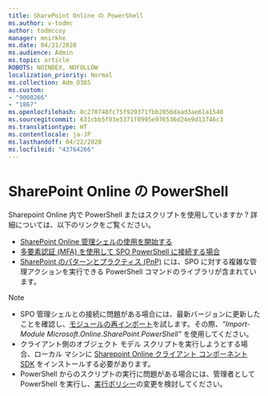 ```yaml
---
title: SharePoint Online の PowerShell
ms.author: v-todmc
author: todmccoy
manager: mnirkhe
ms.date: 04/21/2020
ms.audience: Admin
ms.topic: article
ROBOTS: NOINDEX, NOFOLLOW
localization_priority: Normal
ms.collection: Adm_O365
ms.custom:
- "9000266"
- "1867"
ms.openlocfilehash: 8c270748fc75f929371fbb2856daad3ae61a1540
ms.sourcegitcommit: 631cbb5f03e5371f0995e976536d24e9d13746c3
ms.translationtype: HT
ms.contentlocale: ja-JP
ms.lasthandoff: 04/22/2020
ms.locfileid: "43764266"
---
```

# <a name="sharepoint-online-powershell"></a>SharePoint Online の PowerShell

Sharepoint Online 内で PowerShell またはスクリプトを使用していますか ? 詳細については、以下のリンクをご覧ください。
- [SharePoint Online 管理シェルの使用を開始する](https://docs.microsoft.com/powershell/sharepoint/sharepoint-online/connect-sharepoint-online?view=sharepoint-ps)
- [多要素認証 (MFA) を使用して SPO PowerShell に接続する場合](https://docs.microsoft.com/powershell/sharepoint/sharepoint-online/connect-sharepoint-online?view=sharepoint-ps#to-connect-with-multifactor-authentication-mfa)
- [SharePoint のパターンとプラクティス (PnP)](https://docs.microsoft.com/powershell/sharepoint/sharepoint-pnp/sharepoint-pnp-cmdlets?view=sharepoint-ps) には、SPO に対する複雑な管理アクションを実行できる PowerShell コマンドのライブラリが含まれています。

> [!NOTE]
> - SPO 管理シェルとの接続に問題がある場合には、最新バージョンに更新したことを確認し、[モジュールの再インポート](https://docs.microsoft.com/powershell/developer/module/importing-a-powershell-module)を試します。その際、*“Import-Module Microsoft.Online.SharePoint.PowerShell”* を使用してください。
> - クライアント側のオブジェクト モデル スクリプトを実行しようとする場合、ローカル マシンに [Sharepoint Online クライアント コンポーネント SDK](https://www.microsoft.com/download/details.aspx?id=42038) をインストールする必要があります。
> - PowerShell からのスクリプトの実行に問題がある場合には、管理者として PowerShell を実行し、[実行ポリシー](https://docs.microsoft.com/powershell/module/microsoft.powershell.core/about/about_execution_policies?view=powershell-6)の変更を検討してください。